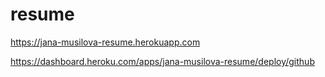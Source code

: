 # resume
https://jana-musilova-resume.herokuapp.com 

https://dashboard.heroku.com/apps/jana-musilova-resume/deploy/github
